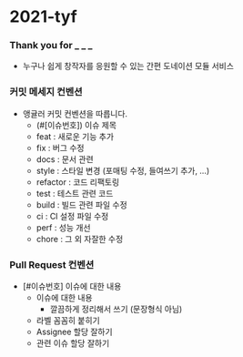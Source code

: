 # 2021-tyf

### Thank you for _ _ _

- 누구나 쉽게 창작자를 응원할 수 있는 간편 도네이션 모듈 서비스

### 커밋 메세지 컨벤션

- 앵귤러 커밋 컨벤션을 따릅니다.
  - (#[이슈번호])  이슈 제목
  - feat :  새로운 기능 추가
  - fix : 버그 수정
  - docs : 문서 관련
  - style : 스타일 변경 (포매팅 수정, 들여쓰기 추가, …)
  - refactor : 코드 리팩토링
  - test : 테스트 관련 코드
  - build : 빌드 관련 파일 수정
  - ci : CI 설정 파일 수정
  - perf : 성능 개선
  - chore : 그 외 자잘한 수정

### Pull Request 컨벤션

- [#이슈번호] 이슈에 대한 내용
  - 이슈에 대한 내용
    - 깔끔하게 정리해서 쓰기 (문장형식 아님)
  - 라벨 꼼꼼히 붙히기
  - Assignee 할당 잘하기
  - 관련 이슈 할당 잘하기
